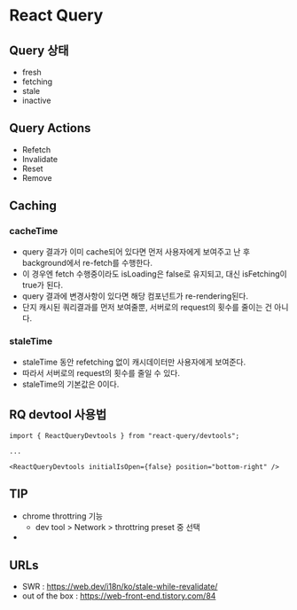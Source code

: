 # React Query

## Query 상태

- fresh
- fetching
- stale
- inactive

## Query Actions

- Refetch
- Invalidate
- Reset
- Remove

## Caching

### cacheTime

- query 결과가 이미 cache되어 있다면 먼저 사용자에게 보여주고 난 후 background에서 re-fetch를 수행한다.
- 이 경우엔 fetch 수행중이라도 isLoading은 false로 유지되고, 대신 isFetching이 true가 된다.
- query 결과에 변경사항이 있다면 해당 컴포넌트가 re-rendering된다.
- 단지 캐시된 쿼리결과를 먼저 보여줄뿐, 서버로의 request의 횟수를 줄이는 건 아니다.

### staleTime

- staleTime 동안 refetching 없이 캐시데이터만 사용자에게 보여준다.
- 따라서 서버로의 request의 횟수를 줄일 수 있다.
- staleTime의 기본값은 0이다.

## RQ devtool 사용법

```
import { ReactQueryDevtools } from "react-query/devtools";

...

<ReactQueryDevtools initialIsOpen={false} position="bottom-right" />

```

## TIP

- chrome throttring 기능
  - dev tool > Network > throttring preset 중 선택
-

## URLs

- SWR : https://web.dev/i18n/ko/stale-while-revalidate/
- out of the box : https://web-front-end.tistory.com/84
